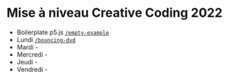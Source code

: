 # Mise à niveau Creative Coding 2022

- Boilerplate p5.js [`/empty-example`](https://github.com/ecal-mid/man-creative-coding-2022/blob/main/empty-example)
- Lundi [`/bouncing-dvd`](https://github.com/ecal-mid/man-creative-coding-2022/blob/main/bouncing-dvd)
- Mardi -
- Mercredi -
- Jeudi -
- Vendredi -
